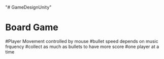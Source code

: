 "# GameDesignUnity" 
# Board Game
#Player Movement controlled by mouse
#bullet speed depends on music frquency
#collect as much as bullets to have more score
#one player at a time
